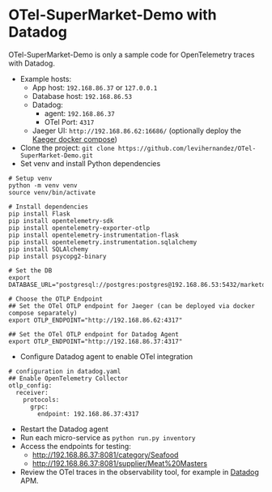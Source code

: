 # OTel-SuperMarket-Demo with Datadog

OTel-SuperMarket-Demo is only a sample code for OpenTelemetry traces with Datadog.

* Example hosts: 
  * App host: `192.168.86.37` or `127.0.0.1`
  * Database host: `192.168.86.53`
  * Datadog:
    * agent: `192.168.86.37`
    * OTel Port: `4317`
  * Jaeger UI: `http://192.168.86.62:16686/` (optionally deploy the [Kaeger docker compose](/jaeger/docker-compose.yaml))
* Clone the project: `git clone https://github.com/levihernandez/OTel-SuperMarket-Demo.git`
* Set venv and install Python dependencies
```commandline
# Setup venv
python -m venv venv
source venv/bin/activate

# Install dependencies
pip install Flask
pip install opentelemetry-sdk
pip install opentelemetry-exporter-otlp
pip install opentelemetry-instrumentation-flask
pip install opentelemetry.instrumentation.sqlalchemy
pip install SQLAlchemy
pip install psycopg2-binary

# Set the DB
export DATABASE_URL="postgresql://postgres:postgres@192.168.86.53:5432/marketdb"

# Choose the OTLP Endpoint
## Set the OTel OTLP endpoint for Jaeger (can be deployed via docker compose separately)
export OTLP_ENDPOINT="http://192.168.86.62:4317"

## Set the OTel OTLP endpoint for Datadog Agent
export OTLP_ENDPOINT="http://192.168.86.37:4317"
```
* Configure Datadog agent to enable OTel integration
```commandline
# configuration in datadog.yaml
## Enable OpenTelemetry Collector
otlp_config:
  receiver:
    protocols:
      grpc:
        endpoint: 192.168.86.37:4317
```
* Restart the Datadog agent
* Run each micro-service as `python run.py inventory`
* Access the endpoints for testing:
  * http://192.168.86.37:8081/category/Seafood
  * http://192.168.86.37:8081/supplier/Meat%20Masters
* Review the OTel traces in the observability tool, for example in [Datadog](https://app.datadoghq.com/apm/home) APM.
